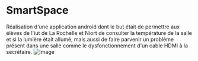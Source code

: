 # SmartSpace
Réalisation d'une application android dont le but était de permettre aux élèves de l'iut de La Rochelle 
et Niort de consulter la température de la salle et si la lumière était allumé, mais aussi de faire parvenir 
un problème présent dans une salle comme le dysfonctionnement d'un cable HDMI à la secrétaire.
![image](https://github.com/Naxisitre/SmartSpace/assets/120373049/df78a483-06c1-4fa9-b25a-eeec8a90e30a)
